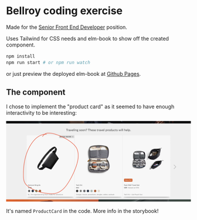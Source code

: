 # Bellroy coding exercise

Made for the
[Senior Front End Developer](https://bellroy.com/careers/senior-front-developer)
position.

Uses Tailwind for CSS needs and elm-book to show off the created component.

```bash
npm install
npm run start # or npm run watch
```

or just preview the deployed elm-book at
[Github Pages](https://throwawaybellroy.github.io/bellroy/).

## The component

I chose to implement the "product card" as it seemed to have enough
interactivity to be interesting:

![bellroy.com screenshot](https://github.com/throwawaybellroy/bellroy/raw/main/bellroy-com-screenshot.webp)

It's named `ProductCard` in the code. More info in the storybook!
